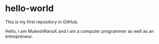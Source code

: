 # hello-world
This is my first repository in GitHub.

Hello, I am MukeshRanaX and I am a computer programmer as well as an entrepreneur.
